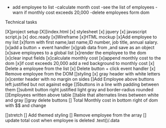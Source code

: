 - add employee to list
-calculate month cost
-see the list of employees
-warn if monthly cost exceeds 20,000
-delete employees form dom

Technical tasks

[X]project setup
    [X]]index.html
    [x] stylesheet
    [x] jquery
    [x] javascript script.js
    [x] doc.ready
[x]Wireframe
[x]HTML mockup
[x]Add employee to my list
    [x]form with first name,last name,ID number, job title, annual salary.
    [x]add a button + event handler
    [x]grab data from <inputs>,and save as an object
    [x]save employees to a global list
    [x]render the employee to the dom
    [x]clear input fields
[x]calculate monthly cost
    [x]append monthly cost to the dom
    [x]if cost exceeds 20,000 add a red background to monthly cost
[x] Delete a employee from the list
    [x] Delete button + click event handler
    [x] Remove employee from the DOM
[]styling
    [x] gray header with white letters
    [x]center header with no margin on sides
    []Add Employee above buttons left justified but not against edge
    []5buttons in a line with padding between them
    []submit button right justified light gray and border-radius rounded
    []Employees written above table
    []table that alternates lines between white and gray
    []gray delete buttons
    [] Total Monthly cost in bottom right of dom with $$ and change



[]stretch
    [] Add themed styling
    [] Remove employee from the array
    [] update total cost when employee is deleted .text()/.data